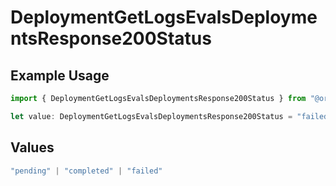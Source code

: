 # DeploymentGetLogsEvalsDeploymentsResponse200Status

## Example Usage

```typescript
import { DeploymentGetLogsEvalsDeploymentsResponse200Status } from "@orq-ai/node/models/operations";

let value: DeploymentGetLogsEvalsDeploymentsResponse200Status = "failed";
```

## Values

```typescript
"pending" | "completed" | "failed"
```